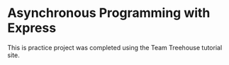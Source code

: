 # Asynchronous Programming with Express
This is practice project was completed using the Team Treehouse tutorial site.